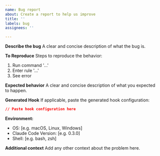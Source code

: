 ```yaml
---
name: Bug report
about: Create a report to help us improve
title: ''
labels: bug
assignees: ''

---
```


**Describe the bug**
A clear and concise description of what the bug is.

**To Reproduce**
Steps to reproduce the behavior:
1. Run command '...'
2. Enter rule '...'
3. See error

**Expected behavior**
A clear and concise description of what you expected to happen.

**Generated Hook**
If applicable, paste the generated hook configuration:
```json
// Paste hook configuration here
```

**Environment:**
 - OS: [e.g. macOS, Linux, Windows]
 - Claude Code Version: [e.g. 0.3.0]
 - Shell: [e.g. bash, zsh]

**Additional context**
Add any other context about the problem here.